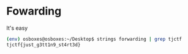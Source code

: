 # Fowarding
It's easy
```bash
(env) osboxes@osboxes:~/Desktop$ strings forwarding | grep tjctf
tjctf{just_g3tt1n9_st4rt3d}
```